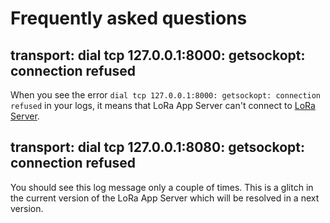 # Frequently asked questions

## transport: dial tcp 127.0.0.1:8000: getsockopt: connection refused

When you see the error `dial tcp 127.0.0.1:8000: getsockopt: connection refused`
in your logs, it means that LoRa App Server can't connect to
[LoRa Server]().

## transport: dial tcp 127.0.0.1:8080: getsockopt: connection refused

You should see this log message only a couple of times.
This is a glitch in the current version of the LoRa App Server which will be
resolved in a next version. 
